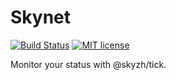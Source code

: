 # Skynet

[![Build Status](https://travis-ci.com/SkyZH/SkynetOnRaspi.svg?branch=master)](https://travis-ci.com/SkyZH/SkynetOnRaspi.svg?branch=master)
[![MIT license](http://img.shields.io/badge/license-MIT-brightgreen.svg)](http://opensource.org/licenses/MIT)

Monitor your status with @skyzh/tick.
